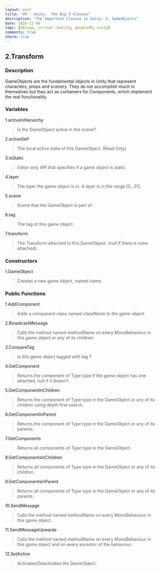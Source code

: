 ```yaml
---
layout: post
title: "VR - Unity:  The Big 3 Classes"
description: "The Important Classes in Unity: 2. GameObjects"
date: 2016-12-09
tags: [design, virtual reality, googleVR, unity]
comments: true
share: true
---
```


## 2.Transform 

### Description

GameObjects are the fundamental objects in Unity that represent characters, 
props and scenery. They do not accomplish much in themselves but they act as 
containers for Components, which implement the real functionality.

### Variables

1.activeInHierarchy

> Is the GameObject active in the scene?

2.activeSelf	

> The local active state of this GameObject. (Read Only)

3.isStatic	

> Editor only API that specifies if a game object is static.

4.layer	

> The layer the game object is in. A layer is in the range [0...31].

5.scene	

> Scene that the GameObject is part of.

6.tag	

> The tag of this game object.

7.transform	

> The Transform attached to this GameObject. (null if there is none attached).

### Constructors

1.GameObject	

> Creates a new game object, named name.

### Public Functions

1.AddComponent	

> Adds a component class named className to the game object.

2.BroadcastMessage	

> Calls the method named methodName on every MonoBehaviour in this game object or any of its children.

3.CompareTag	

> Is this game object tagged with tag ?

4.GetComponent	

> Returns the component of Type type if the game object has one attached, null if it doesn't.

5.GetComponentInChildren	

> Returns the component of Type type in the GameObject or any of its children using depth first search.

6.GetComponentInParent	

> Returns the component of Type type in the GameObject or any of its parents.

7.GetComponents	

> Returns all components of Type type in the GameObject.

8.GetComponentsInChildren	

> Returns all components of Type type in the GameObject or any of its children.

9.GetComponentsInParent	

> Returns all components of Type type in the GameObject or any of its parents.

10.SendMessage	

> Calls the method named methodName on every MonoBehaviour in this game object.

11.SendMessageUpwards	

> Calls the method named methodName on every MonoBehaviour in this game object and on every ancestor of the behaviour.

12.SetActive	

> Activates/Deactivates the GameObject.
